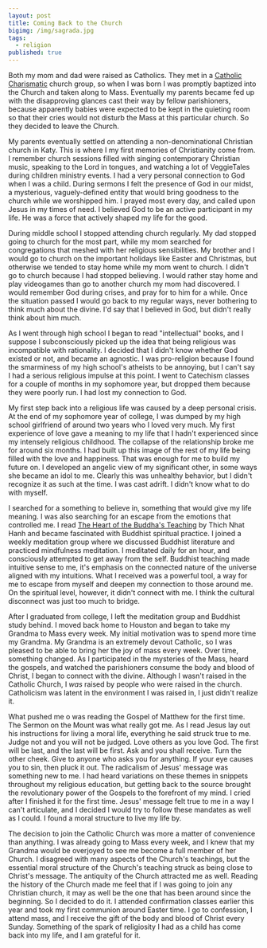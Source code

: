 ```yaml
---
layout: post
title: Coming Back to the Church
bigimg: /img/sagrada.jpg
tags:
  - religion
published: true
---
```

Both my mom and dad were raised as Catholics. They met in a [Catholic Charismatic](https://en.wikipedia.org/wiki/Catholic_Charismatic_Renewal) church group, so when I was born I was promptly baptized into the Church and taken along to Mass. Eventually my parents became fed up with the disapproving glances cast their way by fellow parishioners, because apparently babies were expected to be kept in the quieting room so that their cries would not disturb the Mass at this particular church. So they decided to leave the Church.

My parents eventually settled on attending a non-denominational Christian church in Katy. This is where I my first memories of Christianity come from. I remember church sessions filled with singing contemporary Christian music, speaking to the Lord in tongues, and watching a lot of VeggieTales during children ministry events. I had a very personal connection to God when I was a child. During sermons I felt the presence of God in our midst, a mysterious, vaguely-defined entity that would bring goodness to the church while we worshipped him. I prayed most every day, and called upon Jesus in my times of need. I believed God to be an active participant in my life. He was a force that actively shaped my life for the good.

During middle school I stopped attending church regularly. My dad stopped going to church for the most part, while my mom searched for congregations that meshed with her religious sensibilities. My brother and I would go to church on the important holidays like Easter and Christmas, but otherwise we tended to stay home while my mom went to church. I didn't go to church because I had stopped believing. I would rather stay home and play videogames than go to another church my mom had discovered. I would remember God during crises, and pray for to him for a while. Once the situation passed I would go back to my regular ways, never bothering to think much about the divine. I'd say that I believed in God, but didn't really think about him much.

As I went through high school I began to read "intellectual" books, and I suppose I subconsciously picked up the idea that being religious was incompatible with rationality. I decided that I didn't know whether God existed or not, and became an agnostic. I was pro-religion because I found the smarminess of my high school's atheists to be annoying, but I can't say I had a serious religious impulse at this point. I went to Catechism classes for a couple of months in my sophomore year, but dropped them because they were poorly run. I had lost my connection to God.

My first step back into a religious life was caused by a deep personal crisis. At the end of my sophomore year of college, I was dumped by my high school girlfriend of around two years who I loved very much. My first experience of love gave a meaning to my life that I hadn't experienced since my intensely religious childhood. The collapse of the relationship broke me for around six months. I had built up this image of the rest of my life being filled with the love and happiness. That was enough for me to build my future on. I developed an angelic view of my significant other, in some ways she became an idol to me. Clearly this was unhealthy behavior, but I didn't recognize it as such at the time. I was cast adrift. I didn't know what to do with myself. 

I searched for a something to believe in, something that would give my life meaning. I was also searching for an escape from the emotions that controlled me. I read [The Heart of the Buddha's Teaching](https://www.amazon.com/Heart-Buddhas-Teaching-Transforming-Liberation/dp/0767903692/ref=sr_1_2?crid=19T1LFMC00RSE&keywords=the+heart+of+the+buddha%27s+teaching&qid=1577755467&sprefix=The+Heart+of+the+%2Caps%2C184&sr=8-2) by Thich Nhat Hanh and became fascinated with Buddhist spiritual practice. I joined a weekly meditation group where we discussed Buddhist literature and practiced mindfulness meditation. I meditated daily for an hour, and consciously attempted to get away from the self. Buddhist teaching made intuitive sense to me, it's emphasis on the connected nature of the universe aligned with my intuitions. What I received was a powerful tool, a way for me to escape from myself and deepen my connection to those around me. On the spiritual level, however, it didn't connect with me. I think the cultural disconnect was just too much to bridge.

After I graduated from college, I left the meditation group and Buddhist study behind. I moved back home to Houston and began to take my Grandma to Mass every week. My initial motivation was to spend more time my Grandma. My Grandma is an extremely devout Catholic, so I was pleased to be able to bring her the joy of mass every week. Over time, something changed. As I participated in the mysteries of the Mass, heard the gospels, and watched the parishioners consume the body and blood of Christ, I began to connect with the divine. Although I wasn't raised in the Catholic Church, I *was* raised by people who were raised in the church. Catholicism was latent in the environment I was raised in, I just didn't realize it. 

What pushed me o was reading the Gospel of Matthew for the first time. The Sermon on the Mount was what really got me. As I read Jesus lay out his instructions for living a moral life, everything he said struck true to me. Judge not and you will not be judged. Love others as you love God. The first will be last, and the last will be first. Ask and you shall receive. Turn the other cheek. Give to anyone who asks you for anything. If your eye causes you to sin, then pluck it out. The radicalism of Jesus' message was something new to me. I had heard variations on these themes in snippets throughout my religious education, but getting back to the source brought the revolutionary power of the Gospels to the forefront of my mind. I cried after I finished it for the first time. Jesus' message felt true to me in a way I can't articulate, and I decided I would try to follow these mandates as well as I could. I found a moral structure to live my life by.

The decision to join the Catholic Church was more a matter of convenience than anything. I was already going to Mass every week, and I knew that my Grandma would be overjoyed to see me become a full member of her Church. I disagreed with many aspects of the Church's teachings, but the essential moral structure of the Church's teaching struck as being close to Christ's message. The antiquity of the Church attracted me as well. Reading the history of the Church made me feel that if I was going to join any Christian church, it may as well be the one that has been around since the beginning. So I decided to do it. I attended confirmation classes earlier this year and took my first communion around Easter time. I go to confession, I attend mass, and I receive the gift of the body and blood of Christ every Sunday. Something of the spark of religiosity I had as a child has come back into my life, and I am grateful for it.
